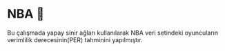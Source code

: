 # NBA 🏀
Bu çalışmada yapay sinir ağları kullanılarak NBA veri setindeki oyuncuların verimlilik derecesinin(PER) tahminini yapılmıştır.
